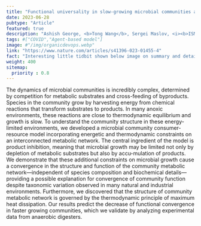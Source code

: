 ```yaml
---
title: "Functional universality in slow-growing microbial communities arises from thermodynamic constraints"
date: 2023-06-28
pubtype: "Article"
featured: true
description: "Ashish George, <b>Tong Wang</b>, Sergei Maslov, <i><b>ISME Journal</b>, 2023</i>"
tags: #["COVID","Agent-based model"]
image: #"/img/organicdevops.webp"
link: "https://www.nature.com/articles/s41396-023-01455-4"
fact: "Interesting little tidbit shown below image on summary and detail page"
weight: 400
sitemap:
  priority : 0.8
---
```


The dynamics of microbial communities is incredibly complex, determined by competition for metabolic substrates and cross-feeding of byproducts. Species in the community grow by harvesting energy from chemical reactions that transform substrates to products. In many anoxic environments, these reactions are close to thermodynamic equilibrium and growth is slow. To understand the community structure in these energy-limited environments, we developed a microbial community consumer-resource model incorporating energetic and thermodynamic constraints on an interconnected metabolic network. The central ingredient of the model is product inhibition, meaning that microbial growth may be limited not only by depletion of metabolic substrates but also by accu-mulation of products. We demonstrate that these additional constraints on microbial growth cause a convergence in the structure and function of the community metabolic network—independent of species composition and biochemical details—providing a possible explanation for convergence of community function despite taxonomic variation observed in many natural and industrial environments. Furthermore, we discovered that the structure of community metabolic network is governed by the thermodynamic principle of maximum heat dissipation. Our results predict the decrease of functional convergence in faster growing communities, which we validate by analyzing experimental data from anaerobic digesters.